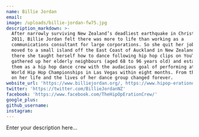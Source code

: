 ```yaml
---
name: Billie Jordan
email:
image: /uploads/billie-jordan-fw75.jpg
description_markdown: >-
  After narrowly surviving New Zealand’s deadliest earthquake in Christchurch in
  2011, Billie Jordan felt there was more to life than working as a
  communications consultant for large corporations. So she quit her job and
  moved to a small island off the East Coast of Auckland in New Zealand. Once
  there she taught herself how to dance following hip hop clips on YouTube, then
  gathered up her elderly neighbours (aged 68 to 96 years old) and established
  them as a hip hop dance crew with the audacious goal of performing at the
  World Hip Hop Championships in Las Vegas within eight months. From that point
  on her life and the lives of her dance group changed forever.
website_url: 'https://www.billiejordan.org/, https://www.hipop-erationdance.com/'
twitter: 'https://twitter.com/BillieJordanNZ'
facebook: 'https://www.facebook.com/TheHipOpErationCrew/'
google_plus:
github_username:
instagram:
---
```


Enter your description here...
